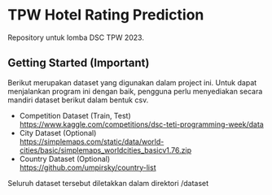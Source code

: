 # TPW Hotel Rating Prediction

Repository untuk lomba DSC TPW 2023.

## Getting Started (Important)

Berikut merupakan dataset yang digunakan dalam project ini. Untuk dapat menjalankan program ini dengan baik, pengguna perlu menyediakan secara mandiri dataset berikut dalam bentuk csv.
- Competition Dataset (Train, Test)<br>
  https://www.kaggle.com/competitions/dsc-teti-programming-week/data
- City Dataset (Optional) <br> 
  https://simplemaps.com/static/data/world-cities/basic/simplemaps_worldcities_basicv1.76.zip
- Country Dataset (Optional)<br>
  https://github.com/umpirsky/country-list

Seluruh dataset tersebut diletakkan dalam direktori /dataset

